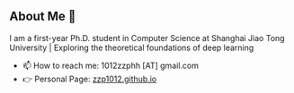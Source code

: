 ## About Me 👋

I am a first-year Ph.D. student in Computer Science at Shanghai Jiao Tong University | Exploring the theoretical foundations of deep learning
- 📫 How to reach me: 1012zzphh [AT] gmail.com
- 👉 Personal Page: [zzp1012.github.io](https://zzp1012.github.io)
